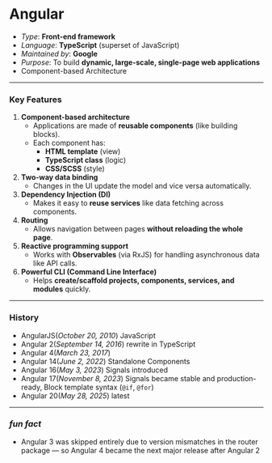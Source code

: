 # Angular

- _Type_: **Front-end framework**
- _Language_: **TypeScript** (superset of JavaScript)
- _Maintained by_: **Google**
- _Purpose_: To build **dynamic, large-scale, single-page web applications**
- Component-based Architecture

---

### **Key Features**

1. **Component-based architecture**
   - Applications are made of **reusable components** (like building blocks).
   - Each component has:
     - **HTML template** (view)
     - **TypeScript class** (logic)
     - **CSS/SCSS** (style)
2. **Two-way data binding**
   - Changes in the UI update the model and vice versa automatically.
3. **Dependency Injection (DI)**
   - Makes it easy to **reuse services** like data fetching across components.
4. **Routing**
   - Allows navigation between pages **without reloading the whole page**.
5. **Reactive programming support**
   - Works with **Observables** (via RxJS) for handling asynchronous data like API calls.
6. **Powerful CLI (Command Line Interface)**
   - Helps **create/scaffold projects, components, services, and modules** quickly.

---

### History

- AngularJS(_October 20, 2010_) JavaScript
- Angular 2(_September 14, 2016_) rewrite in TypeScript
- Angular 4(_March 23, 2017_)
- Angular 14(_June 2, 2022_) Standalone Components
- Angular 16(_May 3, 2023_) Signals introduced
- Angular 17(_November 8, 2023_) Signals became stable and production-ready, Block template syntax (`@if`, `@for`)
- Angular 20(_May 28, 2025_) latest

---

### _fun fact_

- Angular 3 was skipped entirely due to version mismatches in the router package — so Angular 4 became the next major release after Angular 2
